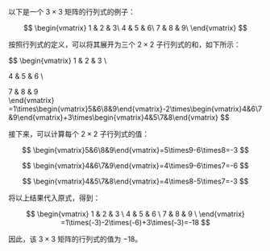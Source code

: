 以下是一个 $3\times 3$ 矩阵的行列式的例子：

$$
\begin{vmatrix}
1 & 2 & 3\
4 & 5 & 6\
7 & 8 & 9\
\end{vmatrix}
$$

按照行列式的定义，可以将其展开为三个 $2\times 2$ 子行列式的和，如下所示：

$$
\begin{vmatrix}
1 & 2 & 3 \

4 & 5 & 6 \

7 & 8 & 9 \
\end{vmatrix}
=1\times\begin{vmatrix}5&6\8&9\end{vmatrix}-2\times\begin{vmatrix}4&6\7&9\end{vmatrix}+3\times\begin{vmatrix}4&5\7&8\end{vmatrix}
$$

接下来，可以计算每个 $2\times 2$ 子行列式的值：

$$
\begin{vmatrix}5&6\8&9\end{vmatrix}=5\times9-6\times8=-3
$$

$$
\begin{vmatrix}4&6\7&9\end{vmatrix}=4\times9-6\times7=-6
$$

$$
\begin{vmatrix}4&5\7&8\end{vmatrix}=4\times8-5\times7=-3
$$

将以上结果代入原式，得到：

$$
\begin{vmatrix}
1 & 2 & 3 \
4 & 5 & 6 \
7 & 8 & 9 \
\end{vmatrix}
=1\times(-3)-2\times(-6)+3\times(-3)=-18
$$

因此，该 $3\times 3$ 矩阵的行列式的值为 $-18$。

